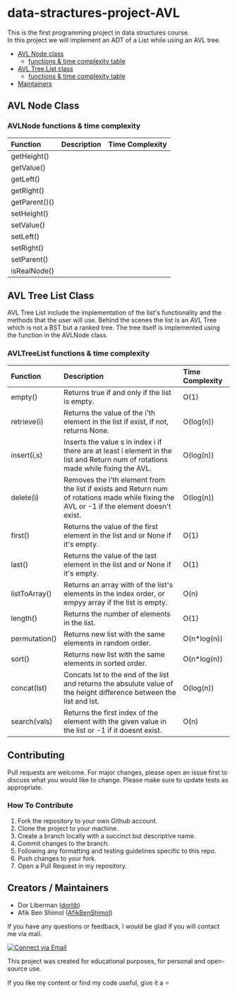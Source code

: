 # data-stractures-project-AVL

This is the first programming project in data structures course. </br>
In this project we will implement an ADT of a List while using an AVL tree. </br>

- [AVL Node class](#AVL-Node-Class)
    - [functions & time complexity table](#AVLNode-functions-&-time-complexity)
- [AVL Tree List class](#AVL-Tree-List-Class)
    - [functions & time complexity table](#AVLTreeList-functions-&-time-complexity)
- [Maintainers](#maintainers)
## AVL Node Class


### AVLNode functions & time complexity

| Function      | Description                                                                                                                              | Time Complexity | 
|:--------------|:-----------------------------------------------------------------------------------------------------------------------------------------|:----------------|
| getHeight()   |                                                                                                                                          |                 |
| getValue()    |                                                                                                                                          |                 |
| getLeft()     |                                                                                                                                          |                 |
| getRight()    |                                                                                                                                          |                 |
| getParent()() |                                                                                                                                          |                 |
| setHeight()   |                                                                                                                                          |                 |
| setValue()    |                                                                                                                                          |                 |
| setLeft()     |                                                                                                                                          |                 | 
| setRight()    |                                                                                                                                          |                 |
| setParent()   |                                                                                                                                          |                 |
| isRealNode()  |                                                                                                                                          |

## AVL Tree List Class

AVL Tree List include the implementation of the list's functionality and the methods that the user will use.
Behind the scenes the list is an AVL Tree which is not a BST but a ranked tree.
The tree itself is implemented using the function in the AVLNode class.


### AVLTreeList functions & time complexity

| Function      | Description                                                                                                                                | Time Complexity | 
|:--------------|:-------------------------------------------------------------------------------------------------------------------------------------------|:----------------|
| empty()       | Returns true if and only if the list is empty.                                                                                             | O(1)            |
| retrieve(i)   | Returns the value of the i'th element in the list if exist, if not, returns None.                                                          | O(log(n))       |
| insert(i,s)   | Inserts the value s in index i if there are at least i element in the list and Return num of rotations made while fixing the AVL.          | O(log(n))       |
| delete(i)     | Removes the i'th element from the list if exists and Return num of rotations made while fixing the AVL or -1 if the element doesn't exist. | O(log(n))       |
| first()       | Returns the value of the first element in the list and or None if it's empty.                                                              | O(1)            |
| last()        | Returns the value of the last element in the list and or None if it's empty.                                                               | O(1)            |
| listToArray() | Returns an array with of the list's elements in the index order, or empyy array if the list is empty.                                      | O(n)            |
| length()      | Returns the number of elements in the list.                                                                                                | O(1)            | 
| permutation() | Returns new list with the same elements in random order.                                                                                   | O(n*log(n))     |
| sort()        | Returns new list with the same elements in sorted order.                                                                                   | O(n*log(n))     |
| concat(lst)   | Concats lst to the end of the list and returns the absulute value of the height difference between the list and lst.                       | O(log(n))       |
| search(vals)  | Returns the first index of the element with the given value in the list or -1 if it doesnt exist.                                          | O(n)            |

## Contributing

Pull requests are welcome. For major changes, please open an issue first to discuss what you would like to change. Please make sure to update tests as appropriate.

### How To Contribute

1. Fork the repository to your own Github account.
2. Clone the project to your machine.
3. Create a branch locally with a succinct but descriptive name.
4. Commit changes to the branch.
5. Following any formatting and testing guidelines specific to this repo.
6. Push changes to your fork.
7. Open a Pull Request in my repository.

## Creators / Maintainers

- Dor Liberman ([dorlib](https://github.com/dorlib))
- Afik Ben Shimol ([AfikBenShimol](https://github.com/AfikBenShimol))

If you have any questions or feedback, I would be glad if you will contact me via mail.

<p align="left">
  <a href="dorlibrm@gmail.com"> 
    <img alt="Connect via Email" src="https://img.shields.io/badge/Gmail-c14438?style=flat&logo=Gmail&logoColor=white" />
  </a>
</p>

This project was created for educational purposes, for personal and open-source use.

If you like my content or find my code useful, give it a :star:


